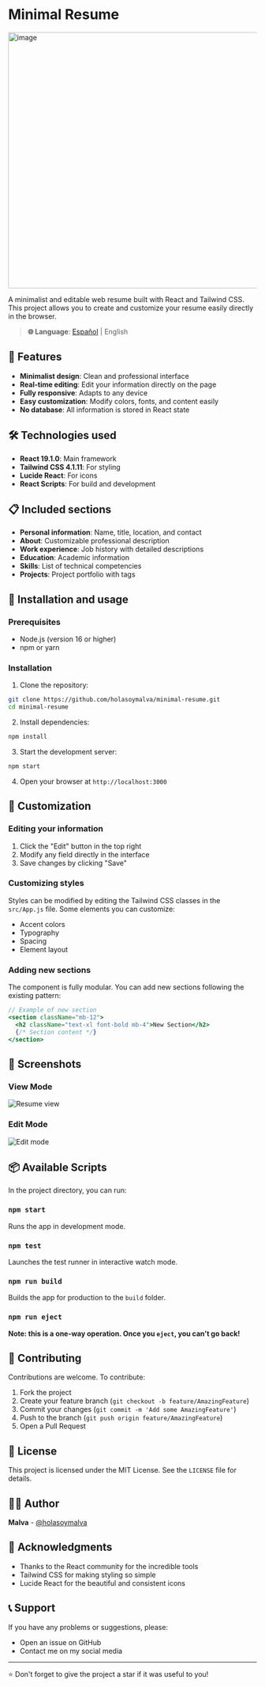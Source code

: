 # Minimal Resume

<img width="763" height="518" alt="image" src="https://github.com/user-attachments/assets/09ba3973-4f9f-4fae-ab86-955b8cb11220" />

A minimalist and editable web resume built with React and Tailwind CSS. This project allows you to create and customize your resume easily directly in the browser.

> **🌐 Language**: [Español](README_es.md) | English

## 🚀 Features

- **Minimalist design**: Clean and professional interface
- **Real-time editing**: Edit your information directly on the page
- **Fully responsive**: Adapts to any device
- **Easy customization**: Modify colors, fonts, and content easily
- **No database**: All information is stored in React state

## 🛠️ Technologies used

- **React 19.1.0**: Main framework
- **Tailwind CSS 4.1.11**: For styling
- **Lucide React**: For icons
- **React Scripts**: For build and development

## 📋 Included sections

- **Personal information**: Name, title, location, and contact
- **About**: Customizable professional description
- **Work experience**: Job history with detailed descriptions
- **Education**: Academic information
- **Skills**: List of technical competencies
- **Projects**: Project portfolio with tags

## 🚀 Installation and usage

### Prerequisites

- Node.js (version 16 or higher)
- npm or yarn

### Installation

1. Clone the repository:
```bash
git clone https://github.com/holasoymalva/minimal-resume.git
cd minimal-resume
```

2. Install dependencies:
```bash
npm install
```

3. Start the development server:
```bash
npm start
```

4. Open your browser at `http://localhost:3000`

## 📝 Customization

### Editing your information

1. Click the "Edit" button in the top right
2. Modify any field directly in the interface
3. Save changes by clicking "Save"

### Customizing styles

Styles can be modified by editing the Tailwind CSS classes in the `src/App.js` file. Some elements you can customize:

- Accent colors
- Typography
- Spacing
- Element layout

### Adding new sections

The component is fully modular. You can add new sections following the existing pattern:

```jsx
// Example of new section
<section className="mb-12">
  <h2 className="text-xl font-bold mb-4">New Section</h2>
  {/* Section content */}
</section>
```

## 🎨 Screenshots

### View Mode
![Resume view](screenshot-view.png)

### Edit Mode
![Edit mode](screenshot-edit.png)

## 📦 Available Scripts

In the project directory, you can run:

### `npm start`
Runs the app in development mode.

### `npm test`
Launches the test runner in interactive watch mode.

### `npm run build`
Builds the app for production to the `build` folder.

### `npm run eject`
**Note: this is a one-way operation. Once you `eject`, you can't go back!**

## 🤝 Contributing

Contributions are welcome. To contribute:

1. Fork the project
2. Create your feature branch (`git checkout -b feature/AmazingFeature`)
3. Commit your changes (`git commit -m 'Add some AmazingFeature'`)
4. Push to the branch (`git push origin feature/AmazingFeature`)
5. Open a Pull Request

## 📜 License

This project is licensed under the MIT License. See the `LICENSE` file for details.

## 👨‍💻 Author

**Malva** - [@holasoymalva](https://github.com/holasoymalva)

## 🙏 Acknowledgments

- Thanks to the React community for the incredible tools
- Tailwind CSS for making styling so simple
- Lucide React for the beautiful and consistent icons

## 📞 Support

If you have any problems or suggestions, please:
- Open an issue on GitHub
- Contact me on my social media

---

⭐ Don't forget to give the project a star if it was useful to you!

